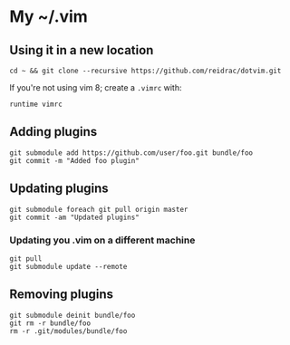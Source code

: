 # My ~/.vim

## Using it in a new location

    cd ~ && git clone --recursive https://github.com/reidrac/dotvim.git

If you're not using vim 8; create a `.vimrc` with:

    runtime vimrc

## Adding plugins

    git submodule add https://github.com/user/foo.git bundle/foo
    git commit -m "Added foo plugin"

## Updating plugins

    git submodule foreach git pull origin master
    git commit -am "Updated plugins"

### Updating you .vim on a different machine

    git pull
	git submodule update --remote

## Removing plugins

    git submodule deinit bundle/foo
	git rm -r bundle/foo
	rm -r .git/modules/bundle/foo

